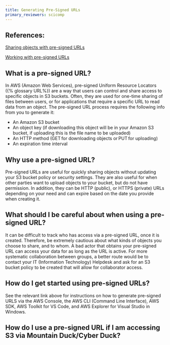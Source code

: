 ```yaml
---
title: Generating Pre-Signed URLs
primary_reviewers: scicomp
---
```


## References:

[Sharing objects with pre-signed URLs](https://docs.aws.amazon.com/AmazonS3/latest/userguide/ShareObjectPreSignedURL.html)

[Working with pre-signed URLs](https://docs.aws.amazon.com/AmazonS3/latest/userguide/using-presigned-url.html)

## What is a pre-signed URL? 

In AWS (Amazon Web Services), pre-signed Uniform Resource Locators ({% glossary URL%}) are a way that users can control and share access to specific objects in S3 buckets. Often, they are used for one-time sharing of files between users, or for applications that require a specific URL to read data from an object. The pre-signed URL process requires the following info from you to generate it: 

 - An Amazon S3 bucket 
 - An object key (if downloading this object will be in your Amazon S3 bucket, if uploading this is the file name to be uploaded) 
 - An HTTP method (GET for downloading objects or PUT for uploading) 
 - An expiration time interval 

## Why use a pre-signed URL? 

Pre-signed URLs are useful for quickly sharing objects without updating your S3 bucket policy or security settings. They are also useful for when other parties want to upload objects to your bucket, but do not have permission. In addition, they can be HTTP (public), or HTTPS (private) URLs depending on your need and can expire based on the date you provide when creating it. 

## What should I be careful about when using a pre-signed URL? 

It can be difficult to track who has access via a pre-signed URL, once it is created. Therefore, be extremely cautious about what kinds of objects you choose to share, and to whom. A bad actor that obtains your pre-signed URL can access your data for as long as the URL is active. For more systematic collaboration between groups, a better route would be to contact your IT (Information Technology) Helpdesk and ask for an S3 bucket policy to be created that will allow for collaborator access.

## How do I get started using pre-signed URLs? 

See the relevant link above for instructions on how to generate pre-signed URLS via the AWS Console, the AWS CLI (Command Line Interface), AWS SDK, AWS Toolkit for VS Code, and AWS Explorer for Visual Studio in Windows. 

## How do I use a pre-signed URL if I am accessing S3 via Mountain Duck/Cyber Duck? 

<tbd>
